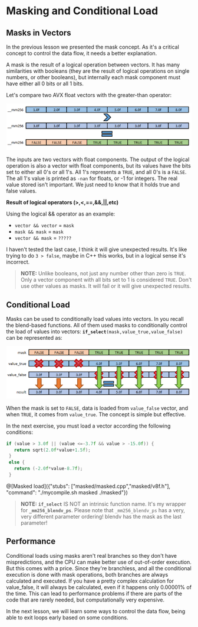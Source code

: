 # Masking and Conditional Load

## Masks in Vectors

In the previous lesson we presented the mask concept. As it's a critical concept to control the data flow, it needs a better explanation.

A mask is the result of a logical operation between vectors. It has many similarities with booleans (they are the result of logical operations on single numbers, or other booleans), but internally each mask component must have either all 0 bits or all 1 bits.

Let's compare two AVX float vectors with the greater-than operator:

![Mask AVX](/images/mask.png)

The inputs are two vectors with float components. The output of the logical operation is also a vector with float components, but its values have the bits set to either all 0's or all 1's.
All 1's represents a `TRUE`, and all 0's is a `FALSE`. The all 1's value is printed as `-nan` for floats, or -1 for integers. The real value stored isn't important. We just need to know that it holds true and false values.

**Result of logical operators (>,<,==,&&,||,etc)**

Using the logical && operator as an example:

- `vector && vector` = `mask`
- `mask && mask` = `mask`
- `vector && mask` = `?????` 

I haven't tested the last case, I think it will give unexpected results. It's like trying to do `3 > false`, maybe in C++ this works, but in a logical sense it's incorrect.

>**NOTE:** Unlike booleans, not just any number other than zero is `TRUE`. Only a vector component with all bits set to 1 is considered `TRUE`. Don't use other values as masks. It will fail or it will give unexpected results.

## Conditional Load

Masks can be used to conditionally load values into vectors.
In you recall the blend-based functions. All of them used masks to conditionally control the load of values into vectors:
**`if_select`**`(mask,value_true,value_false)` can be represented as:

![if_select](/images/ifselect.png)

When the mask is set to `FALSE`, data is loaded from `value_false` vector, and when `TRUE`, it comes from `value_true`.
The concept is simple but effective.

In the next exercise, you must load a vector according the following conditions:
```cpp
if (value > 3.0f || (value <=-3.7f && value > -15.0f)) {
   return sqrt(2.0f*value+1.5f);
 }
 else {
   return (-2.0f*value-8.7f);
 }
```
@[Masked load]({"stubs": ["masked/masked.cpp","masked/v8f.h"], "command": "./mycompile.sh masked ./masked"})


>**NOTE:** **`if_select`** IS NOT an intrinsic function name. It's my wrapper for **`_mm256_blendv_ps`**. Please note that `_mm256_blendv_ps` has a very, very different parameter ordering! blendv has the mask as the last parameter!

## Performance 

Conditional loads using masks aren't real branches so they don't have mispredictions, and the CPU can make better use of out-of-order execution.
But this comes with a price. Since they're branchless, and all the conditional execution is done with mask operations, both branches are always calculated and executed.
If you have a pretty complex calculation for value_false, it will always be calculated, even if it happens only 0.00001% of the time.
This can lead to performance problems if there are parts of the code that are rarely needed, but computationally very expensive.

In the next lesson, we will learn some ways to control the data flow, being able to exit loops early based on some conditions.

